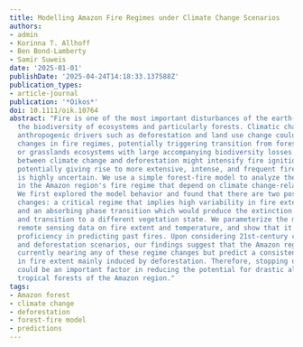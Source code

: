 ```yaml
---
title: Modelling Amazon Fire Regimes under Climate Change Scenarios
authors:
- admin
- Korinna T. Allhoff
- Ben Bond-Lamberty
- Samir Suweis
date: '2025-01-01'
publishDate: '2025-04-24T14:18:33.137588Z'
publication_types:
- article-journal
publication: '*Oikos*'
doi: 10.1111/oik.10764
abstract: "Fire is one of the most important disturbances of the earth-system, shaping
  the biodiversity of ecosystems and particularly forests. Climatic change and other
  anthropogenic drivers such as deforestation and land use change could produce abrupt
  changes in fire regimes, potentially triggering transition from forests to savannah
  or grasslands ecosystems with large accompanying biodiversity losses. The interplay
  between climate change and deforestation might intensify fire ignition and spread,
  potentially giving rise to more extensive, intense, and frequent fires, but this
  is highly uncertain. We use a simple forest-fire model to analyze the possible changes
  in the Amazon region's fire regime that depend on climate change-related variables.
  We first explored the model behavior and found that there are two possible regime
  changes: a critical regime that implies high variability in fire extent and mega-fires,
  and an absorbing phase transition which would produce the extinction of the forest
  and transition to a different vegetation state. We parameterize the model using
  remote sensing data on fire extent and temperature, and show that it demonstrates
  proficiency in predicting past fires. Upon considering 21st-century climate projections
  and deforestation scenarios, our findings suggest that the Amazon region is not
  currently nearing any of these regime changes but predict a consistent increase
  in fire extent mainly induced by deforestation. Therefore, stopping deforestation
  could be an important factor in reducing the potential for drastic alterations in
  tropical forests of the Amazon region."
tags:
- Amazon forest
- climate change
- deforestation
- forest-fire model
- predictions
---
```

